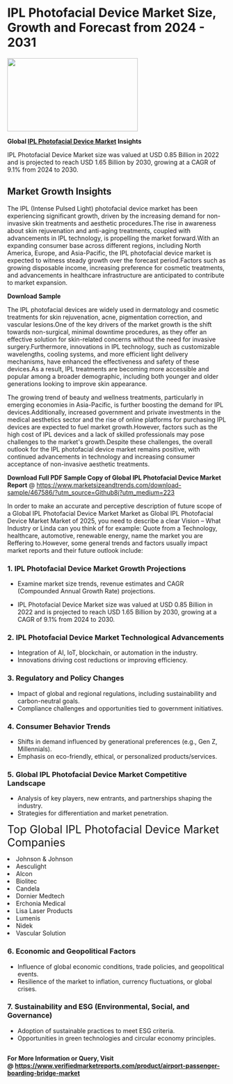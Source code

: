 <H1>IPL Photofacial Device Market Size, Growth and Forecast from 2024 - 2031</H1><img class="aligncenter size-medium wp-image-584254" src="https://thirdeyenews.in/wp-content/uploads/2024/09/Global-Market-Research-300x168.jpeg" alt="" width="300" height="168" /><p><strong>Global&nbsp;<a href="https://www.marketsizeandtrends.com/download-sample/467586/?utm_source=Github8j?utm_medium=223">IPL Photofacial Device Market</a> Insights</strong></p><p>IPL Photofacial Device Market size was valued at USD 0.85 Billion in 2022 and is projected to reach USD 1.65 Billion by 2030, growing at a CAGR of 9.1% from 2024 to 2030.</p><p><h2>Market Growth Insights</h2> <p>The IPL (Intense Pulsed Light) photofacial device market has been experiencing significant growth, driven by the increasing demand for non-invasive skin treatments and aesthetic procedures.The rise in awareness about skin rejuvenation and anti-aging treatments, coupled with advancements in IPL technology, is propelling the market forward.With an expanding consumer base across different regions, including North America, Europe, and Asia-Pacific, the IPL photofacial device market is expected to witness steady growth over the forecast period.Factors such as growing disposable income, increasing preference for cosmetic treatments, and advancements in healthcare infrastructure are anticipated to contribute to market expansion.</p> <p><strong>Download Sample</strong></p> <p>The IPL photofacial devices are widely used in dermatology and cosmetic treatments for skin rejuvenation, acne, pigmentation correction, and vascular lesions.One of the key drivers of the market growth is the shift towards non-surgical, minimal downtime procedures, as they offer an effective solution for skin-related concerns without the need for invasive surgery.Furthermore, innovations in IPL technology, such as customizable wavelengths, cooling systems, and more efficient light delivery mechanisms, have enhanced the effectiveness and safety of these devices.As a result, IPL treatments are becoming more accessible and popular among a broader demographic, including both younger and older generations looking to improve skin appearance.</p> <p>The growing trend of beauty and wellness treatments, particularly in emerging economies in Asia-Pacific, is further boosting the demand for IPL devices.Additionally, increased government and private investments in the medical aesthetics sector and the rise of online platforms for purchasing IPL devices are expected to fuel market growth.However, factors such as the high cost of IPL devices and a lack of skilled professionals may pose challenges to the market's growth.Despite these challenges, the overall outlook for the IPL photofacial device market remains positive, with continued advancements in technology and increasing consumer acceptance of non-invasive aesthetic treatments.</p> <p><span class=""><strong>Download Full PDF Sample Copy of Global IPL Photofacial Device Market Report</strong> @ <a href="https://www.marketsizeandtrends.com/download-sample/467586/?utm_source=Github8j?utm_medium=223" target="_blank">https://www.marketsizeandtrends.com/download-sample/467586/?utm_source=Github8j?utm_medium=223</a></span></p><p>In order to make an accurate and perceptive description of future scope of a Global&nbsp;IPL Photofacial Device Market Market as Global&nbsp;IPL Photofacial Device Market Market of 2025, you need to describe a clear Vision &ndash; What Industry or Linda can you think of for example: Quote from a Technology, healthcare, automotive, renewable energy, name the market you are Reffering to.However, some general trends and factors usually impact market reports and their future outlook include:</p><h3>1.&nbsp;<strong>IPL Photofacial Device Market Growth Projections</strong></h3><ul><li>Examine market size trends, revenue estimates and CAGR (Compounded Annual Growth Rate) projections.</li><li><p>IPL Photofacial Device Market size was valued at USD 0.85 Billion in 2022 and is projected to reach USD 1.65 Billion by 2030, growing at a CAGR of 9.1% from 2024 to 2030.</p></li></ul><h3>2.&nbsp;<strong>IPL Photofacial Device Market Technological Advancements</strong></h3><ul><li>Integration of AI, IoT, blockchain, or automation in the industry.</li><li>Innovations driving cost reductions or improving efficiency.</li></ul><h3>3.&nbsp;<strong>Regulatory and Policy Changes</strong></h3><ul><li>Impact of global and regional regulations, including sustainability and carbon-neutral goals.</li><li>Compliance challenges and opportunities tied to government initiatives.</li></ul><h3>4.&nbsp;<strong>Consumer Behavior Trends</strong></h3><ul><li>Shifts in demand influenced by generational preferences (e.g., Gen Z, Millennials).</li><li>Emphasis on eco-friendly, ethical, or personalized products/services.</li></ul><h3>5.&nbsp;<strong>Global IPL Photofacial Device Market Competitive Landscape</strong></h3><ul><li>Analysis of key players, new entrants, and partnerships shaping the industry.</li><li>Strategies for differentiation and market penetration.</li></ul><p data-pm-slice="1 1 []"><span style="color: inherit; font-family: inherit; font-size: 25px;">Top Global IPL Photofacial Device Market Companies</span></p><div class="" data-test-id=""><p><li>Johnson & Johnson</li><li> Aesculight</li><li> Alcon</li><li> Biolitec</li><li> Candela</li><li> Dornier Medtech</li><li> Erchonia Medical</li><li> Lisa Laser Products</li><li> Lumenis</li><li> Nidek</li><li> Vascular Solution</li></p></div><h3>6.&nbsp;<strong>Economic and Geopolitical Factors</strong></h3><ul><li>Influence of global economic conditions, trade policies, and geopolitical events.</li><li>Resilience of the market to inflation, currency fluctuations, or global crises.</li></ul><h3>7.&nbsp;<strong>Sustainability and ESG (Environmental, Social, and Governance)</strong></h3><ul><li>Adoption of sustainable practices to meet ESG criteria.</li><li>Opportunities in green technologies and circular economy principles.</li></ul><h2><strong style="font-size: 14px;">For More Information or Query, Visit @&nbsp;</strong><a style="background-color: #ffffff; font-size: 14px;" href="https://www.marketsizeandtrends.com/report/ipl-photofacial-device-market/" target="_blank">https://www.verifiedmarketreports.com/product/airport-passenger-boarding-bridge-market</a></h2>